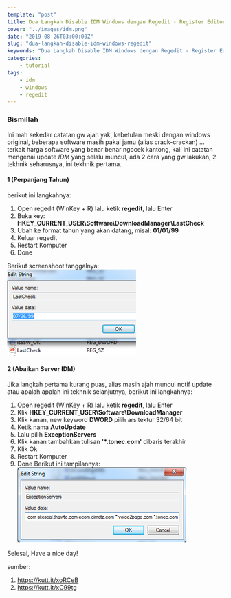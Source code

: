 ```yaml
---
template: "post"
title: Dua Langkah Disable IDM Windows dengan Regedit - Register Editor
cover: "../images/idm.png"
date: "2019-08-26T03:00:00Z"
slug: "dua-langkah-disable-idm-windows-regedit"
keywords: "Dua Langkah Disable IDM Windows dengan Regedit - Register Editor"
categories: 
    - tutorial
tags:
    - idm
    - windows
    - regedit
---
```


### Bismillah 

Ini mah sekedar catatan gw ajah yak, kebetulan meski dengan windows original, beberapa software masih pakai jamu (alias crack-crackan) ... terkait harga software yang benar benar ngocek kantong, kali ini catatan mengenai update *IDM* yang selalu muncul, ada 2 cara yang gw lakukan, 2 tekhnik seharusnya, ini tekhnik pertama.

#### 1 (Perpanjang Tahun)
berikut ini langkahnya:
1. Open regedit (WinKey + R) lalu ketik **regedit**, lalu Enter
2. Buka key: **HKEY_CURRENT_USER\Software\DownloadManager\LastCheck**
3. Ubah ke format tahun yang akan datang, misal: **01/01/99**
4. Keluar regedit
5. Restart Komputer
6. Done

Berikut screenshoot tanggalnya:
![Regedit IDM Langkah Pertama](../images/idm-langkah-1.png)

#### 2 (Abaikan Server IDM)
Jika langkah pertama kurang puas, alias masih ajah muncul notif update atau apalah apalah ini tekhnik selanjutnya, berikut ini langkahnya:
1. Open regedit (WinKey + R) lalu ketik **regedit**, lalu Enter
2. Klik **HKEY_CURRENT_USER\Software\DownloadManager**
3. Klik kanan, new keyword **DWORD** pilih arsitektur 32/64 bit
4. Ketik nama **AutoUpdate** 
5. Lalu pilih **ExceptionServers**
6. Klik kanan tambahkan tulisan **'*.tonec.com'** dibaris terakhir
6. Klik Ok
7. Restart Komputer
8. Done
Berikut ini tampilannya:
![Regedit IDM Langkah Dua](../images/idm-langkah-2.png)


Selesai, Have a nice day!

sumber:
1. https://kutt.it/xoRCeB
2. https://kutt.it/xC99tg
